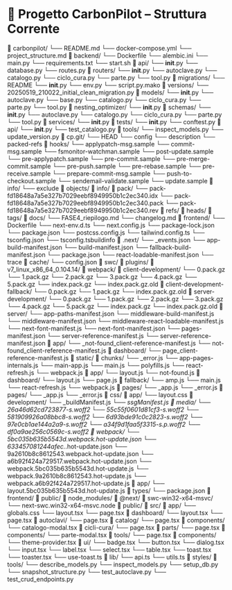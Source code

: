 # 🧱 Progetto CarbonPilot – Struttura Corrente

📁 carbonpilot/
    └── README.md
    └── docker-compose.yml
    └── project_structure.md
    📁 backend/
        └── Dockerfile
        └── alembic.ini
        └── main.py
        └── requirements.txt
        └── start.sh
        📁 api/
            └── __init__.py
            └── database.py
            └── routes.py
            📁 routers/
                └── __init__.py
                └── autoclave.py
                └── catalogo.py
                └── ciclo_cura.py
                └── parte.py
                └── tool.py
        📁 migrations/
            └── README
            └── __init__.py
            └── env.py
            └── script.py.mako
            📁 versions/
                └── 20250519_210022_initial_clean_migration.py
        📁 models/
            └── __init__.py
            └── autoclave.py
            └── base.py
            └── catalogo.py
            └── ciclo_cura.py
            └── parte.py
            └── tool.py
        📁 nesting_optimizer/
            └── __init__.py
        📁 schemas/
            └── __init__.py
            └── autoclave.py
            └── catalogo.py
            └── ciclo_cura.py
            └── parte.py
            └── tool.py
        📁 services/
            └── __init__.py
        📁 tests/
            └── __init__.py
            └── conftest.py
            📁 api/
                └── __init__.py
                └── test_catalogo.py
        📁 tools/
            └── inspect_models.py
            └── update_version.py
    📁 cp.git/
        └── HEAD
        └── config
        └── description
        └── packed-refs
        📁 hooks/
            └── applypatch-msg.sample
            └── commit-msg.sample
            └── fsmonitor-watchman.sample
            └── post-update.sample
            └── pre-applypatch.sample
            └── pre-commit.sample
            └── pre-merge-commit.sample
            └── pre-push.sample
            └── pre-rebase.sample
            └── pre-receive.sample
            └── prepare-commit-msg.sample
            └── push-to-checkout.sample
            └── sendemail-validate.sample
            └── update.sample
        📁 info/
            └── exclude
        📁 objects/
            📁 info/
            📁 pack/
                └── pack-fd18648a7a5e327b7029eebf8949950b1c2ec340.idx
                └── pack-fd18648a7a5e327b7029eebf8949950b1c2ec340.pack
                └── pack-fd18648a7a5e327b7029eebf8949950b1c2ec340.rev
        📁 refs/
            📁 heads/
            📁 tags/
    📁 docs/
        └── FASE4_riepilogo.md
        └── changelog.md
    📁 frontend/
        └── Dockerfile
        └── next-env.d.ts
        └── next.config.js
        └── package-lock.json
        └── package.json
        └── postcss.config.js
        └── tailwind.config.ts
        └── tsconfig.json
        └── tsconfig.tsbuildinfo
        📁 .next/
            └── _events.json
            └── app-build-manifest.json
            └── build-manifest.json
            └── fallback-build-manifest.json
            └── package.json
            └── react-loadable-manifest.json
            └── trace
            📁 cache/
                └── config.json
                📁 swc/
                    📁 plugins/
                        📁 v7_linux_x86_64_0.104.14/
                📁 webpack/
                    📁 client-development/
                        └── 0.pack.gz
                        └── 1.pack.gz
                        └── 2.pack.gz
                        └── 3.pack.gz
                        └── 4.pack.gz
                        └── 5.pack.gz
                        └── index.pack.gz
                        └── index.pack.gz.old
                    📁 client-development-fallback/
                        └── 0.pack.gz
                        └── 1.pack.gz
                        └── index.pack.gz.old
                    📁 server-development/
                        └── 0.pack.gz
                        └── 1.pack.gz
                        └── 2.pack.gz
                        └── 3.pack.gz
                        └── 4.pack.gz
                        └── 5.pack.gz
                        └── index.pack.gz
                        └── index.pack.gz.old
            📁 server/
                └── app-paths-manifest.json
                └── middleware-build-manifest.js
                └── middleware-manifest.json
                └── middleware-react-loadable-manifest.js
                └── next-font-manifest.js
                └── next-font-manifest.json
                └── pages-manifest.json
                └── server-reference-manifest.js
                └── server-reference-manifest.json
                📁 app/
                    └── _not-found_client-reference-manifest.js
                    └── not-found_client-reference-manifest.js
                    📁 dashboard/
                        └── page_client-reference-manifest.js
            📁 static/
                📁 chunks/
                    └── _error.js
                    └── app-pages-internals.js
                    └── main-app.js
                    └── main.js
                    └── polyfills.js
                    └── react-refresh.js
                    └── webpack.js
                    📁 app/
                        └── layout.js
                        └── not-found.js
                        📁 dashboard/
                            └── layout.js
                            └── page.js
                    📁 fallback/
                        └── amp.js
                        └── main.js
                        └── react-refresh.js
                        └── webpack.js
                        📁 pages/
                            └── _app.js
                            └── _error.js
                    📁 pages/
                        └── _app.js
                        └── _error.js
                📁 css/
                    📁 app/
                        └── layout.css
                📁 development/
                    └── _buildManifest.js
                    └── _ssgManifest.js
                📁 media/
                    └── 26a46d62cd723877-s.woff2
                    └── 55c55f0601d81cf3-s.woff2
                    └── 581909926a08bbc8-s.woff2
                    └── 6d93bde91c0c2823-s.woff2
                    └── 97e0cb1ae144a2a9-s.woff2
                    └── a34f9d1faa5f3315-s.p.woff2
                    └── df0a9ae256c0569c-s.woff2
                📁 webpack/
                    └── 5bc035b635b5543d.webpack.hot-update.json
                    └── 633457081244afec._.hot-update.json
                    └── 9a2610b8c8612543.webpack.hot-update.json
                    └── a6b92f424a729517.webpack.hot-update.json
                    └── webpack.5bc035b635b5543d.hot-update.js
                    └── webpack.9a2610b8c8612543.hot-update.js
                    └── webpack.a6b92f424a729517.hot-update.js
                    📁 app/
                        └── layout.5bc035b635b5543d.hot-update.js
            📁 types/
                └── package.json
        📁 frontend/
            📁 public/
        📁 node_modules/
            📁 @next/
                📁 swc-win32-x64-msvc/
                    └── next-swc.win32-x64-msvc.node
        📁 public/
        📁 src/
            📁 app/
                └── globals.css
                └── layout.tsx
                └── page.tsx
                📁 dashboard/
                    └── layout.tsx
                    └── page.tsx
                    📁 autoclavi/
                        └── page.tsx
                    📁 catalog/
                        └── page.tsx
                        📁 components/
                            └── catalogo-modal.tsx
                    📁 cicli-cura/
                        └── page.tsx
                    📁 parts/
                        └── page.tsx
                        📁 components/
                            └── parte-modal.tsx
                    📁 tools/
                        └── page.tsx
            📁 components/
                └── theme-provider.tsx
                📁 ui/
                    └── badge.tsx
                    └── button.tsx
                    └── dialog.tsx
                    └── input.tsx
                    └── label.tsx
                    └── select.tsx
                    └── table.tsx
                    └── toast.tsx
                    └── toaster.tsx
                    └── use-toast.ts
            📁 lib/
                └── api.ts
                └── utils.ts
            📁 styles/
    📁 tools/
        └── describe_models.py
        └── inspect_models.py
        └── setup_db.py
        └── snapshot_structure.py
        └── test_autoclave.py
        └── test_crud_endpoints.py